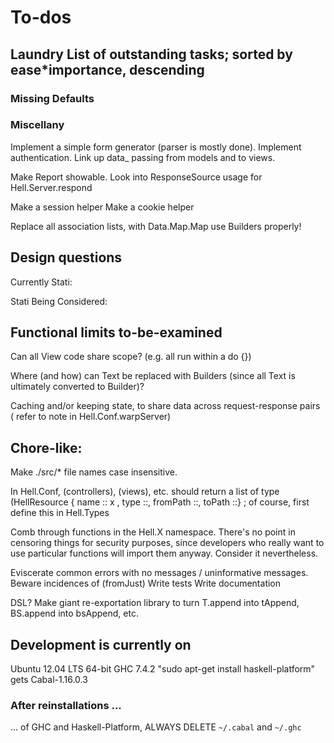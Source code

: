 # To-dos

## Laundry List of outstanding tasks; sorted by ease*importance, descending

### Missing Defaults

### Miscellany

Implement a simple form generator (parser is mostly done).
Implement authentication.
Link up data_ passing from models and to views.

Make Report showable.
Look into ResponseSource usage for Hell.Server.respond

Make a session helper
Make a cookie helper

Replace all association lists, with Data.Map.Map
use Builders properly! 

## Design questions  

Currently Stati:

Stati Being Considered:

## Functional limits to-be-examined

Can all View code share scope? (e.g. all run within a do {})

Where (and how) can Text be replaced with Builders (since all Text is
ultimately converted to Builder)?

Caching and/or keeping state, to share data across request-response pairs
( refer to note in Hell.Conf.warpServer)

## Chore-like:

Make ./src/* file names case insensitive.

In Hell.Conf, (controllers), (views), etc. should return a list of type
(HellResource { name :: x ,  type ::, fromPath ::, toPath ::} ; of course,
first define this in Hell.Types

Comb through functions in the Hell.X namespace. 
There's no point in censoring things for security purposes, since
developers who really want to use particular functions will import them
anyway.
Consider it nevertheless.

Eviscerate common errors with no messages / uninformative messages.
  Beware incidences of (fromJust)
Write tests
Write documentation

DSL?
Make giant re-exportation library to turn T.append into tAppend, 
  BS.append into bsAppend, etc.

## Development is currently on

Ubuntu 12.04 LTS 64-bit
GHC 7.4.2
"sudo apt-get install haskell-platform" gets Cabal-1.16.0.3

### After reinstallations ...

... of GHC and Haskell-Platform, ALWAYS DELETE `~/.cabal` and `~/.ghc`
